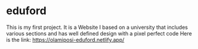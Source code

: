 # eduford
This is my first project.
It is a Website I based on a university that includes various sections and has well defined design with a pixel perfect code
Here is the link:
https://olamiposi-eduford.netlify.app/
